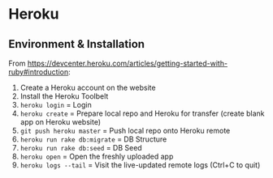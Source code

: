 # Heroku

## Environment & Installation

From <https://devcenter.heroku.com/articles/getting-started-with-ruby#introduction>:

1. Create a Heroku account on the website
2. Install the Heroku Toolbelt
3. `heroku login` = Login
4. `heroku create` = Prepare local repo and Heroku for transfer (create blank app on Heroku website)
5. `git push heroku master` = Push local repo onto Heroku remote
6. `heroku run rake db:migrate` = DB Structure
7. `heroku run rake db:seed` = DB Seed
8. `heroku open` = Open the freshly uploaded app
9. `heroku logs --tail` = Visit the live-updated remote logs (Ctrl+C to quit)
